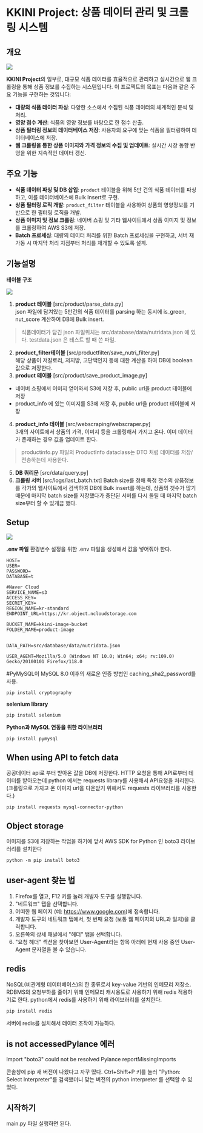# **KKINI Project: 상품 데이터 관리 및 크롤링 시스템**

## 개요

<img src="src/util/image/kkini-product.png">

**KKINI Project**의 일부로, 대규모 식품 데이터를 효율적으로 관리하고 실시간으로 웹 크롤링을 통해 상품 정보를 수집하는 시스템입니다. 이 프로젝트의 목표는 다음과 같은 주요 기능을 구현하는 것입니다:
- **대량의 식품 데이터 파싱**: 다양한 소스에서 수집된 식품 데이터의 체계적인 분석 및 처리.
- **영양 점수 계산**: 식품의 영양 정보를 바탕으로 한 점수 산출.
- **상품 필터링 정보의 데이터베이스 저장**: 사용자의 요구에 맞는 식품을 필터링하여 데이터베이스에 저장.
- **웹 크롤링을 통한 상품 이미지와 가격 정보의 수집 및 업데이트**: 실시간 시장 동향 반영을 위한 지속적인 데이터 갱신.

## 주요 기능
- **식품 데이터 파싱 및 DB 삽입**: `product` 테이블을 위해 5만 건의 식품 데이터를 파싱하고, 이를 데이터베이스에 Bulk Insert로 구현.
- **상품 필터링 로직 개발**: `product_filter` 테이블을 사용하여 상품의 영양정보를 기반으로 한 필터링 로직을 개발.
- **상품 이미지 및 정보 크롤링**: 네이버 쇼핑 및 기타 웹사이트에서 상품 이미지 및 정보를 크롤링하여 AWS S3에 저장.
- **Batch 프로세싱**: 대량의 데이터 처리를 위한 Batch 프로세싱을 구현하고, 서버 재가동 시 마지막 처리 지점부터 처리를 재개할 수 있도록 설계.


## 기능설명

**테이블 구조**    

<img src="src/util/image/db schema.png">     

1. **product 테이블** [src/product/parse_data.py]     
json 파일에 담겨있는 5만건의 식품 데이터를 parsing 하는 동시에 is_green, nut_score 계산하여 DB에 Bulk insert.   
> 식품데이터가 담긴 json 파일위치는 src/database/data/nutridata.json 에 있다. testdata.json 은 테스트 할 때 쓴 파일.
2. **product_filter테이블** [src/productfilter/save_nutri_filter.py]     
해당 상품이 저칼로리, 저지방, 고단백인지 등에 대한 계산을 하여 DB에 boolean 값으로 저장한다.
3. **product 테이블** [src/product/save_product_image.py]     
- 네이버 쇼핑에서 이미지 얻어와서 S3에 저장 후, public url을 product 테이블에 저장
- product_info 에 있는 이미지를 S3에 저장 후, public url을 product 테이블에 저장
4. **product_info 테이블** [src/webscraping/webscraper.py]     
3개의 사이트에서 상품의 가격, 이미지 등을 크롤링해서 가지고 온다. 이미 데이터가 존재하는 경우 값을 업데이트 한다. 
> productinfo.py 파일의 ProductInfo dataclass는 DTO 처럼 데이터를 저장/전송하는데 사용한다. 
5. **DB 쿼리문** [src/data/query.py]    
6. **크롤링 서버** [src/logs/last_batch.txt]
Batch size를 정해 특정 갯수의 상품정보를 각가의 웹사이트에서 검색하여 DB에 Bulk insert를 하는데, 상품의 갯수가 많기 때문에 마지막 batch size를 저장했다가 중단된 서버를 다시 돌릴 때 마지막 batch size부터 할 수 있게끔 했다. 


## Setup

<img src="src/util/image/package.png">

**.env 파일**
환경변수 설정을 위한 .env 파일을 생성해서 값을 넣어줘야 한다. 
```
HOST=
USER=
PASSWORD=
DATABASE=t

#Naver Cloud
SERVICE_NAME=s3
ACCESS_KEY=
SECRET_KEY=
REGION_NAME=kr-standard
ENDPOINT_URL=https://kr.object.ncloudstorage.com

BUCKET_NAME=kkini-image-bucket
FOLDER_NAME=product-image


DATA_PATH=src/database/data/nutridata.json

USER_AGENT=Mozilla/5.0 (Windows NT 10.0; Win64; x64; rv:109.0) Gecko/20100101 Firefox/118.0

```

#PyMySQL이 MySQL 8.0 이후의 새로운 인증 방법인 caching_sha2_password를 사용.
```
pip install cryptography
```

**selenium library**
```
pip install selenium
```

**Python과 MySQL 연동을 위한 라이브러리**
```
pip install pymysql
```

## When using API to fetch data
공공데이터 api로 부터 받아온 값을 DB에 저장한다. 
HTTP 요청을 통해 API로부터 데이터를 받아오는데 python 에서는 requests library를 사용해서 API요청을 처리한다.(크롤링으로 가지고 온 이미지 url을 다운받기 위해서도 requests 라이브러리를 사용한다.)
```
pip install requests mysql-connector-python
```

## Object storage 
이미지를 S3에 저장하는 작업을 하기에 앞서 AWS SDK for Python 인 boto3 라이브러리를 설치한다
```
python -m pip install boto3
```


## user-agent 찾는 법
1. Firefox를 열고, F12 키를 눌러 개발자 도구를 실행합니다.<br>
2. "네트워크" 탭을 선택합니다.<br>
3. 어떠한 웹 페이지 (예: https://www.google.com)에 접속합니다.<br>
4. 개발자 도구의 네트워크 탭에서, 첫 번째 요청 (보통 웹 페이지의 URL과 일치)을 클릭합니다.<br>
5. 오른쪽의 상세 패널에서 "헤더" 탭을 선택합니다.<br>
6. "요청 헤더" 섹션을 찾아보면 User-Agent라는 항목 아래에 현재 사용 중인 User-Agent 문자열을 볼 수 있습니다.


## redis
NoSQL(비관계형 데이터베이스)의 한 종류로서 key-value 기반의 인메모리 저장소. RDBMS의 요청부하를 줄이기 위해 인메모리 캐시용도로 사용하기 위해 redis 적용하기로 한다. 
python에서 redis를 사용하기 위해 라이브러리를 설치한다.
```
pip install redis 
```
서버에 redis를 설치해서 데이터 조작이 가능하다.  


## is not accessedPylance 에러
Import "boto3" could not be resolved Pylance reportMissingImports

콘솔창에 pip 새 버전이 나왔다고 자꾸 떴다. Ctrl+Shift+P 키를 눌러 "Python: Select Interpreter"를 검색했더니 맞는 버전의 python interpreter 를 선택할 수 있었다. 


## 시작하기
main.py 파일 실행하면 된다. 
